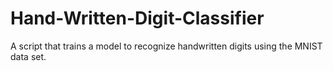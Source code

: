# Hand-Written-Digit-Classifier
A script that trains a model to recognize handwritten digits using the MNIST data set. 
